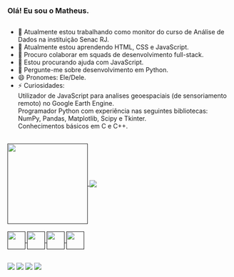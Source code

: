 ### Olá! Eu sou o Matheus.
##
- 🔭 Atualmente estou trabalhando como monitor do curso de Análise de Dados na instituição Senac RJ.
- 🌱 Atualmente estou aprendendo HTML, CSS e JavaScript.
- 👯 Procuro colaborar em squads de desenvolvimento full-stack.
- 🤔 Estou procurando ajuda com JavaScript.
- 💬 Pergunte-me sobre desenvolvimento em Python.
- 😄 Pronomes: Ele/Dele.
- ⚡ Curiosidades: <br>
Utilizador de JavaScript para analises geoespaciais (de sensoriamento remoto) no Google Earth Engine. <br>
Programador Python com experiência nas seguintes bibliotecas: NumPy, Pandas, Matplotlib, Scipy e Tkinter. <br>
Conhecimentos básicos em C e C++.
<br>

<div class='cartoes'>
  <a href=''>
    <img align='center' height='180cm' src='https://github-readme-stats.vercel.app/api?username=mattaugustt&show_icons=true&theme=radical&include_all_commits=true&count_private=true&layout=compact'/>
    <img align='center' heght='200cm' src='https://github-readme-stats.vercel.app/api/top-langs/?username=mattaugustt&layout=compact'/>
</div>

<br>
<div class='linguagens' style="display: inline_block">
  <img align='center' heght='30' width='40' src="https://cdn.jsdelivr.net/gh/devicons/devicon@latest/icons/python/python-original.svg" />
  
  <img align='center' heght='30' width='40' src="https://cdn.jsdelivr.net/gh/devicons/devicon@latest/icons/javascript/javascript-plain.svg" />
          
  <img align='center' heght='30' width='40' src="https://cdn.jsdelivr.net/gh/devicons/devicon@latest/icons/css3/css3-original.svg" />

  <img align='center' heght='30' width='40' src="https://cdn.jsdelivr.net/gh/devicons/devicon@latest/icons/html5/html5-original.svg" />          
</div>

##

<div class='redes sociais'>
  <a class='gmail' href='mailto:mataugusto1999@gmail.com'><img src='https://img.shields.io/badge/Gmail-D14836?style=for-the-badge&logo=gmail&logoColor=white' target="_blank"></a>
  <a class='instagram' href='https://instagram.com/mattaugustt'><img src='https://img.shields.io/badge/Instagram-E4405F?style=for-the-badge&logo=instagram&logoColor=white' target="_blank"></a>
  <a class='linkedin' href='https://www.linkedin.com/in/mattaugustt/'><img src='https://img.shields.io/badge/LinkedIn-0077B5?style=for-the-badge&logo=linkedin&logoColor=white' target="_blank"></a>
  <a class='facebook' href='https://www.facebook.com/Mattaugustto/'><img src='https://img.shields.io/badge/Facebook-1877F2?style=for-the-badge&logo=facebook&logoColor=white' target="_blank"></a>
</div>
<br>

